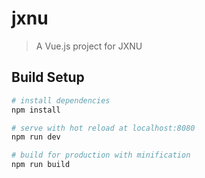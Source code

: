 # jxnu

> A Vue.js project for JXNU

## Build Setup

``` bash
# install dependencies
npm install

# serve with hot reload at localhost:8080
npm run dev

# build for production with minification
npm run build
```
